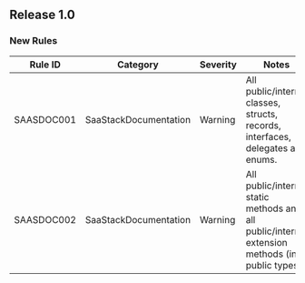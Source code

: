 ## Release 1.0

### New Rules

 Rule ID    | Category              | Severity | Notes                                                                                           
------------|-----------------------|----------|-------------------------------------------------------------------------------------------------
 SAASDOC001 | SaaStackDocumentation | Warning  | All public/internal classes, structs, records, interfaces, delegates and enums.                 
 SAASDOC002 | SaaStackDocumentation | Warning  | All public/internal static methods and all public/internal extension methods (in public types). 